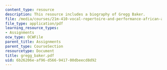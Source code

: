 ```yaml
---
content_type: resource
description: This resource includes a biography of Gregg Baker.
file: /media/courses/21m-410-vocal-repertoire-and-performance-african-american-composers-spring-2005/6b26206eaf96d566941700dbeecd8d92_gregg_baker.pdf
file_type: application/pdf
learning_resource_types:
- Assignments
ocw_type: OCWFile
parent_title: Assignments
parent_type: CourseSection
resourcetype: Document
title: gregg_baker.pdf
uid: 6b26206e-af96-d566-9417-00dbeecd8d92
---
```

